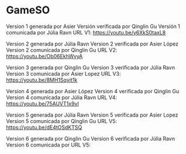 # GameSO
Version 1 generada por Asier
Versión  verificada por Qinglin Gu
Versión 1 comunicada por Júlia Ravn
URL V1: https://youtu.be/y6XkS0taxL8

Version 2 generada por Júlia Ravn
Version 2 verificada por Asier López
Version 2 comunicada por Qinglin Gu
URL V2: https://youtu.be/Ob06EkhWvyA

Version 3 generada por Qinglin Gu
Version 3 verificada por Júlia Ravn
Version 3 comunicada por Asier Lopez
URL V3: https://youtu.be/8MH1Sqyit1k

Version 4 generada por Asier López
Version 4 verificada por Qinglin Gu
Version 4 comunicada por Júlia Ravn
URL V4: https://youtu.be/75AUVT1x9vI

Version 5 generada por Júlia Ravn
Version 5 verificada por Asier Lopez
Version 5 comunicada por Qinglin Gu
URL V5: https://youtu.be/dE4tOSdKTSQ

Version 6 generada por Qinglin Gu
Version 6 verificada por Júlia Ravn
Version 6 comunicada por 
URL V5: 
